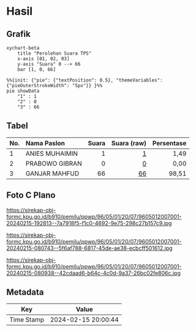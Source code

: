 # Hasil

## Grafik

```mermaid
xychart-beta
    title "Perolehan Suara TPS"
    x-axis [01, 02, 03]
    y-axis "Suara" 0 --> 66
    bar [1, 0, 66]
```

```mermaid
%%{init: {"pie": {"textPosition": 0.5}, "themeVariables": {"pieOuterStrokeWidth": "5px"}} }%%
pie showData
    "1" : 1
    "2" : 0
    "3" : 66
```

## Tabel

| No. | Nama Paslon    | Suara | Suara (raw) | Persentase |
|:--- |:-------------- | -----:| -----------:| ----------:|
| 1   | ANIES MUHAIMIN | 1     | [1][p-1]    | 1,49       |
| 2   | PRABOWO GIBRAN | 0     | [0][p-2]    | 0,00       |
| 3   | GANJAR MAHFUD  | 66    | [66][p-3]   | 98,51      |


[p-1]: https://github.com/gigit-pemilu/pemilu-2024-96-papua-barat-daya/blob/main/pilpres/hitung-suara/sub/96-papua-barat-daya/sub/05-maybrat/sub/01-aifat/sub/2007-werjaya/sub/001-tps/sub/paslon-1.txt
[p-2]: https://github.com/gigit-pemilu/pemilu-2024-96-papua-barat-daya/blob/main/pilpres/hitung-suara/sub/96-papua-barat-daya/sub/05-maybrat/sub/01-aifat/sub/2007-werjaya/sub/001-tps/sub/paslon-2.txt
[p-3]: https://github.com/gigit-pemilu/pemilu-2024-96-papua-barat-daya/blob/main/pilpres/hitung-suara/sub/96-papua-barat-daya/sub/05-maybrat/sub/01-aifat/sub/2007-werjaya/sub/001-tps/sub/paslon-3.txt

## Foto C Plano

https://sirekap-obj-formc.kpu.go.id/b910/pemilu/ppwp/96/05/01/20/07/9605012007001-20240215-192813--7a7918f5-f1c0-4692-9e75-298c27b157c9.jpg

https://sirekap-obj-formc.kpu.go.id/b910/pemilu/ppwp/96/05/01/20/07/9605012007001-20240215-080743--5f6af788-6817-45de-ae38-ecbcff501612.jpg

https://sirekap-obj-formc.kpu.go.id/b910/pemilu/ppwp/96/05/01/20/07/9605012007001-20240215-080938--42cdaad6-b64c-4c0d-9a37-26bc02fe806c.jpg


## Metadata

| Key        | Value               |
| ---------- | ------------------- |
| Time Stamp | 2024-02-15 20:00:44 |




